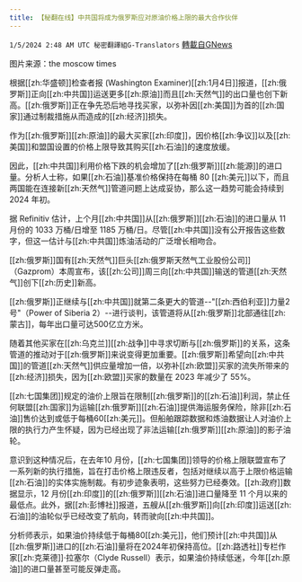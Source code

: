 ```yaml
---
title: 【秘翻在线】中共国将成为俄罗斯应对原油价格上限的最大合作伙伴
---
```

`1/5/2024 2:48 AM UTC 秘密翻譯組G-Translators` [轉載自GNews](https://gnews.org/articles/2185755)

图片来源：the moscow times         

根据[[zh:华盛顿]]检查者报 (Washington Examiner)[[zh:1月4日]]报道，[[zh:俄罗斯]]正向[[zh:中共国]]运送更多[[zh:原油]]而且[[zh:天然气]]的出口量也创下新高。[[zh:俄罗斯]]正在争先恐后地寻找买家，以弥补因[[zh:美国]]为首的[[zh:国家]]通过制裁措施从而造成的[[zh:经济]]损失。

作为[[zh:俄罗斯]][[zh:原油]]的最大买家[[zh:印度]]，因价格[[zh:争议]]以及[[zh:美国]]和盟国设置的价格上限导致其购买[[zh:石油]]的速度放缓。

因此，[[zh:中共国]]利用价格下跌的机会增加了[[zh:俄罗斯]][[zh:能源]]的进口量。分析人士称，如果[[zh:石油]]基准价格保持在每桶 80 [[zh:美元]]以下，而且两国能在连接新[[zh:天然气]]管道问题上达成妥协，那么这一趋势可能会持续到 2024 年初。

据 Refinitiv 估计，上个月[[zh:中共国]]从[[zh:俄罗斯]][[zh:石油]]的进口量从 11 月份的 1033 万桶/日增至 1185 万桶/日。尽管[[zh:中共国]]没有公开报告这些数字，但这一估计与[[zh:中共国]]炼油活动的广泛增长相吻合。

[[zh:俄罗斯]]国有[[zh:天然气]]巨头[[zh:俄罗斯天然气工业股份公司]]（Gazprom）本周宣布，该[[zh:公司]]周三向[[zh:中共国]]输送的管道[[zh:天然气]]创下[[zh:历史]]新高。

[[zh:俄罗斯]]正继续与[[zh:中共国]]就第二条更大的管道\--"[[zh:西伯利亚]]力量2号"（Power of Siberia 2）\--进行谈判，该管道将从[[zh:俄罗斯]]北部通往[[zh:蒙古]]，每年出口量可达500亿立方米。

随着其他买家在[[zh:乌克兰]][[zh:战争]]中寻求切断与[[zh:俄罗斯]]的关系，这条管道的推动对于[[zh:俄罗斯]]来说变得更加重要。[[zh:俄罗斯]]希望向[[zh:中共国]]的管道[[zh:天然气]]供应量增加一倍，以弥补[[zh:欧盟]]买家的流失所带来的[[zh:经济]]损失，因为[[zh:欧盟]]买家的数量在 2023 年减少了 55%。

[[zh:七国集团]]规定的油价上限旨在限制[[zh:俄罗斯]]的[[zh:石油]]利润，禁止任何联盟[[zh:国家]]为运输[[zh:俄罗斯]][[zh:石油]]提供海运服务保险，除非[[zh:石油]]售价达到或低于每桶60[[zh:美元]]。但船舶跟踪数据和炼油数据让人对油价上限的执行力产生怀疑，因为已经出现了非法运输[[zh:俄罗斯]][[zh:原油]]的影子油轮。

意识到这种情况后，在去年10 月份，[[zh:七国集团]]领导的价格上限联盟宣布了一系列新的执行措施，旨在打击价格上限违反者，包括对继续以高于上限价格运输[[zh:石油]]的实体实施制裁。有初步迹象表明，这些努力已经奏效。[[zh:政府]]数据显示，12 月份[[zh:印度]]的[[zh:俄罗斯]][[zh:石油]]进口量降至 11 个月以来的最低点。此外，据[[zh:彭博社]]报道，五艘从[[zh:俄罗斯]]向[[zh:印度]]运送[[zh:石油]]的油轮似乎已经改变了航向，转而驶向[[zh:中共国]]。

分析师表示，如果油价持续低于每桶80[[zh:美元]]，他们预计[[zh:中共国]]从[[zh:俄罗斯]]进口的[[zh:石油]]量将在2024年初保持高位。[[zh:路透社]]专栏作家[[zh:克莱德]]·拉塞尔（Clyde Russell）表示，如果油价持续低迷，今年[[zh:原油]]的进口量甚至可能反弹走高。
